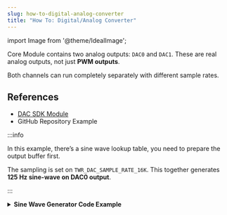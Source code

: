 ```yaml
---
slug: how-to-digital-analog-converter
title: "How To: Digital/Analog Converter"
---
```

import Image from '@theme/IdealImage';

Core Module contains two analog outputs: `DAC0` and `DAC1`. These are real analog outputs, not just **PWM outputs**.

Both channels can run completely separately with different sample rates.

## References
- [DAC SDK Module](https://sdk.hardwario.com/group__twr__dac.html)
- GitHub Repository Example

:::info

  In this example, there’s a sine wave lookup table, you need to prepare the output buffer first.

  The sampling is set on `TWR_DAC_SAMPLE_RATE_16K`. This together generates **125 Hz sine-wave on DAC0 output**.

:::

<details><summary><b>Sine Wave Generator Code Example</b></summary>
<p>

  ```c showLineNumbers
  #include <application.h>

  const uint8_t sine_wave[] = {
  0x80, 0x86, 0x8C, 0x93,
  0x99, 0x9F, 0xA5, 0xAB,
  0xB1, 0xB6, 0xBC, 0xC1,
  0xC7, 0xCC, 0xD1, 0xD5,
  0xDA, 0xDE, 0xE2, 0xE6,
  0xEA, 0xED, 0xF0, 0xF3,
  0xF5, 0xF8, 0xFA, 0xFB,
  0xFD, 0xFE, 0xFE, 0xFF,
  0xFF, 0xFF, 0xFE, 0xFE,
  0xFD, 0xFB, 0xFA, 0xF8,
  0xF5, 0xF3, 0xF0, 0xED,
  0xEA, 0xE6, 0xE2, 0xDE,
  0xDA, 0xD5, 0xD1, 0xCC,
  0xC7, 0xC1, 0xBC, 0xB6,
  0xB1, 0xAB, 0xA5, 0x9F,
  0x99, 0x93, 0x8C, 0x86,
  0x80, 0x7A, 0x74, 0x6D,
  0x67, 0x61, 0x5B, 0x55,
  0x4F, 0x4A, 0x44, 0x3F,
  0x39, 0x34, 0x2F, 0x2B,
  0x26, 0x22, 0x1E, 0x1A,
  0x16, 0x13, 0x10, 0x0D,
  0x0B, 0x08, 0x06, 0x05,
  0x03, 0x02, 0x02, 0x01,
  0x01, 0x01, 0x02, 0x02,
  0x03, 0x05, 0x06, 0x08,
  0x0B, 0x0D, 0x10, 0x13,
  0x16, 0x1A, 0x1E, 0x22,
  0x26, 0x2B, 0x2F, 0x34,
  0x39, 0x3F, 0x44, 0x4A,
  0x4F, 0x55, 0x5B, 0x61,
  0x67, 0x6D, 0x74, 0x7A
  };

  void application_init(void)
  {
      twr_dac_init(TWR_DAC_DAC0);

      twr_dac_config_t dac_config;

      dac_config.buffer = (uint8_t*)sine_wave;
      dac_config.length = sizeof(sine_wave);
      dac_config.data_size = TWR_DAC_DATA_SIZE_8;
      dac_config.mode = TWR_DAC_MODE_CIRCULAR;
      dac_config.sample_rate = TWR_DAC_SAMPLE_RATE_16K;

      twr_dac_async_config(TWR_DAC_DAC0, &dac_config);

      twr_dac_async_run(TWR_DAC_DAC0);
  }
  ```

</p>
</details>
